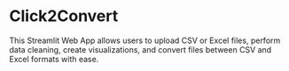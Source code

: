 # Click2Convert
This Streamlit Web App allows users to upload CSV or Excel files, perform data cleaning, create visualizations, and convert files between CSV and Excel formats with ease.

